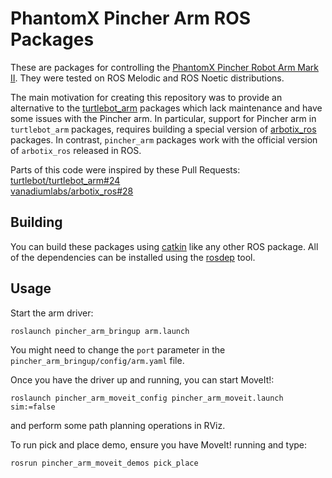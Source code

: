# PhantomX Pincher Arm ROS Packages

These are packages for controlling the [PhantomX Pincher Robot Arm Mark II]. They were tested on ROS Melodic and ROS Noetic distributions. 

The main motivation for creating this repository was to provide an alternative to the [turtlebot_arm] packages which lack maintenance and have some issues with the Pincher arm. In particular, support for Pincher arm in `turtlebot_arm` packages, requires building a special version of [arbotix_ros] packages. In contrast, `pincher_arm` packages work with the official version of `arbotix_ros` released in ROS.

Parts of this code were inspired by these Pull Requests: \
[turtlebot/turtlebot_arm#24] \
[vanadiumlabs/arbotix_ros#28]

## Building

You can build these packages using [catkin] like any other ROS package. All of the dependencies can be installed using the [rosdep] tool.

## Usage

Start the arm driver:
```
roslaunch pincher_arm_bringup arm.launch
```
You might need to change the `port` parameter in the `pincher_arm_bringup/config/arm.yaml` file.

Once you have the driver up and running, you can start MoveIt!:
```
roslaunch pincher_arm_moveit_config pincher_arm_moveit.launch sim:=false
```
and perform some path planning operations in RViz.

To run pick and place demo, ensure you have MoveIt! running and type:
```
rosrun pincher_arm_moveit_demos pick_place
```


[PhantomX Pincher Robot Arm Mark II]: https://www.trossenrobotics.com/p/PhantomX-Pincher-Robot-Arm.aspx
[turtlebot_arm]: https://github.com/turtlebot/turtlebot_arm
[arbotix_ros]: https://github.com/corb555/arbotix_ros
[turtlebot/turtlebot_arm#24]: https://github.com/turtlebot/turtlebot_arm/pull/24
[vanadiumlabs/arbotix_ros#28]: https://github.com/vanadiumlabs/arbotix_ros/pull/28
[catkin]: http://docs.ros.org/en/api/catkin/html/
[rosdep]: http://wiki.ros.org/rosdep